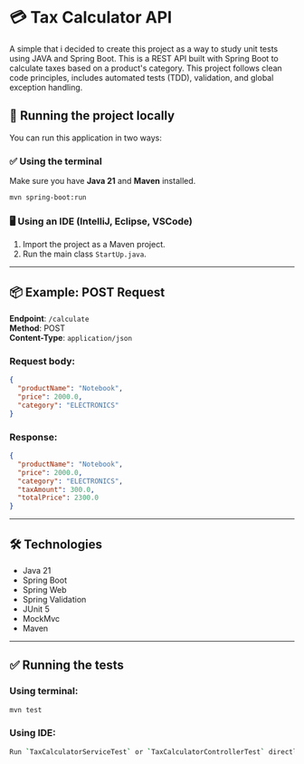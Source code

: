 # 💳 Tax Calculator API 

A simple that i decided to create this project as a way to study unit tests using JAVA and Spring Boot. This is a REST API built with Spring Boot to calculate taxes based on a product's category. This project follows clean code principles, includes automated tests (TDD), validation, and global exception handling.

## 🚀 Running the project locally

You can run this application in two ways:

### ✅ Using the terminal

Make sure you have **Java 21** and **Maven** installed.

```bash
mvn spring-boot:run
```

### 🖥️ Using an IDE (IntelliJ, Eclipse, VSCode)

1. Import the project as a Maven project.
2. Run the main class `StartUp.java`.

---

## 📦 Example: POST Request

**Endpoint**: `/calculate`\
**Method**: POST\
**Content-Type**: `application/json`

### Request body:

```json
{
  "productName": "Notebook",
  "price": 2000.0,
  "category": "ELECTRONICS"
}
```

### Response:

```json
{
  "productName": "Notebook",
  "price": 2000.0,
  "category": "ELECTRONICS",
  "taxAmount": 300.0,
  "totalPrice": 2300.0
}
```

---

## 🛠 Technologies

- Java 21
- Spring Boot
- Spring Web
- Spring Validation
- JUnit 5
- MockMvc
- Maven

---

## ✅ Running the tests

### Using terminal:

```bash
mvn test
```

### Using IDE:
```bash
Run `TaxCalculatorServiceTest` or `TaxCalculatorControllerTest` directly.
```


